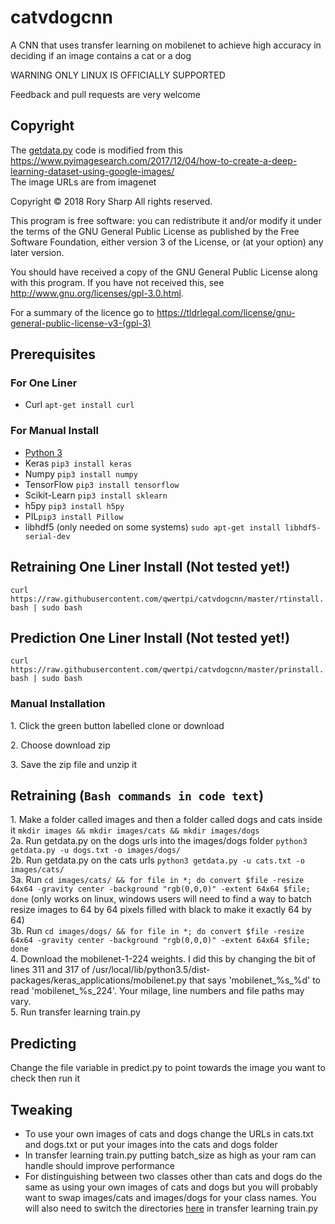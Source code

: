 # catvdogcnn
A CNN that uses transfer learning on mobilenet to achieve high accuracy in deciding if an image contains a cat or a dog

WARNING ONLY LINUX IS OFFICIALLY SUPPORTED

Feedback and pull requests are very welcome


## Copyright
The [getdata.py](getdata.py) code is modified from this https://www.pyimagesearch.com/2017/12/04/how-to-create-a-deep-learning-dataset-using-google-images/  
The image URLs are from imagenet

Copyright © 2018  Rory Sharp All rights reserved.

This program is free software: you can redistribute it and/or modify
it under the terms of the GNU General Public License as published by
the Free Software Foundation, either version 3 of the License, or
(at your option) any later version.

You should have received a copy of the GNU General Public License
along with this program.  If you have not received this, see <http://www.gnu.org/licenses/gpl-3.0.html>.

For a summary of the licence go to https://tldrlegal.com/license/gnu-general-public-license-v3-(gpl-3)

## Prerequisites
### For One Liner
* Curl `apt-get install curl`
### For Manual Install
* [Python 3](https://www.python.org/downloads/)
* Keras `pip3 install keras`
* Numpy `pip3 install numpy`
* TensorFlow `pip3 install tensorflow`
* Scikit-Learn `pip3 install sklearn`
* h5py `pip3 install h5py`
* PIL`pip3 install Pillow`
* libhdf5 (only needed on some systems) `sudo apt-get install libhdf5-serial-dev`
## Retraining One Liner Install (Not tested yet!)
`curl https://raw.githubusercontent.com/qwertpi/catvdogcnn/master/rtinstall.bash | sudo bash`

## Prediction One Liner Install (Not tested yet!)
`curl https://raw.githubusercontent.com/qwertpi/catvdogcnn/master/prinstall.bash | sudo bash`

### Manual Installation
1\. Click the green button labelled clone or download

2\. Choose download zip

3\. Save the zip file and unzip it

## Retraining (`Bash commands in code text`)
1\. Make a folder called images and then a folder called dogs and cats inside it `mkdir images && mkdir images/cats && mkdir images/dogs`  
2a\. Run getdata.py on the dogs urls into the images/dogs folder `python3 getdata.py -u dogs.txt -o images/dogs/`  
2b\. Run getdata.py on the cats urls `python3 getdata.py -u cats.txt -o images/cats/`  
3a\. Run `cd images/cats/ && for file in *; do convert $file -resize 64x64 -gravity center -background "rgb(0,0,0)" -extent 64x64 $file; done` (only works on linux, windows users will need to find a way to batch resize images to 64 by 64 pixels filled with black to make it exactly 64 by 64)  
3b\. Run `cd images/dogs/ && for file in *; do convert $file -resize 64x64 -gravity center -background "rgb(0,0,0)" -extent 64x64 $file; done`  
4\. Download the mobilenet-1-224 weights. I did this by changing the bit of lines 311 and 317 of /usr/local/lib/python3.5/dist-packages/keras_applications/mobilenet.py that says 'mobilenet_%s_%d' to read 'mobilenet_%s_224'. Your milage, line numbers and file paths may vary.  
5\. Run transfer learning train.py 
## Predicting
Change the file variable in predict.py to point towards the image you want to check then run it
## Tweaking
* To use your own images of cats and dogs change the URLs in cats.txt and dogs.txt or put your images into the cats and dogs folder
* In transfer learning train.py putting batch_size as high as your ram can handle should improve performance
* For distinguishing between two classes other than cats and dogs do the same as using your own images of cats and dogs but you will probably want to swap images/cats and images/dogs for your class names. You will also need to switch the directories [here](https://github.com/qwertpi/catvdogcnn/blob/5dd54e51bf34b6384d60a5346395a107e7a9daef/transfer%20learning%20train.py#L31) in transfer learning train.py
